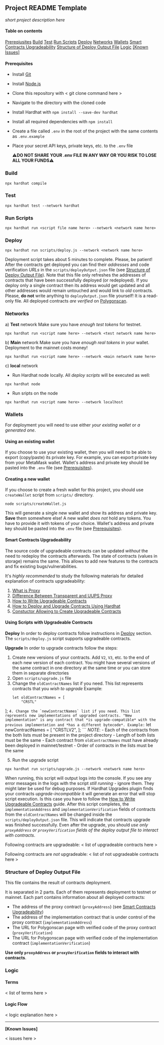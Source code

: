## Project README Template

_short project description here_

#### Table on contents

[Prereqiusites](#preqs)
[Build](#build)
[Test](#tests)
[Run Scripts](#run)
[Deploy](#deploy)
[Networks](#networks)
[Wallets](#wallets)
[Smart Contracts Upgradeability](#proxy)
[Structure of Deploy Output File](#output)
[Logic](#logic)
[[Known Issues]](#issues)


<a name="preqs">

#### Prerequisites

- Install [Git](https://git-scm.com/)
- Install [Node.js](https://nodejs.org/en/download/)
- Clone this repository with < git clone command here >
- Navigate to the directory with the cloned code
- Install Hardhat with `npm install --save-dev hardhat`
- Install all required dependencies with `npm install`
- Create a file called `.env` in the root of the project with the same contents as `.env.example`
- Place your secret API keys, private keys, etc. to the `.env` file

  :warning:**DO NOT SHARE YOUR .env FILE IN ANY WAY OR YOU RISK TO LOSE ALL YOUR FUNDS**:warning:

<a name="build"/>

### Build

```
npx hardhat compile
```

<a name="tests"/>

### Test

```
npx hardhat test --network hardhat
```

<a name="run"/>

### Run Scripts

```
npx hardhat run <script file name here> --network <network name here>
```

<a name="deploy"/>

### Deploy

```
npx hardhat run scripts/deploy.js --network <network name here>
```
Deployment script takes about 5 minutes to complete. Please, be patient!
After the contracts get deployed you can find their *addresses* and code verification *URLs* in the `scripts/deployOutput.json` file (see [Structure of Deploy Output File](#output)).
Note that this file only refreshes the addresses of contracts that have been successfully deployed (or redeployed). If you deploy only a single contract then its address would get updated and all other addresses would remain untouched and would link to *old* contracts.
Please, **do not** write anything to `deployOutput.json` file yourself! It is a read-only file.
All deployed contracts *are verified* on [Polygonscan](https://mumbai.polygonscan.com/).

<a name="networks"/>

### Networks

а) **Test** network
Make sure you have *enough test tokens* for testnet.

```
npx hardhat run <script name here> --network <test network name here>
```

b) **Main** network
Make sure you have *enough real tokens* in your wallet. Deployment to the mainnet costs money!

```
npx hardhat run <script name here> --network <main network name here>
```

c) **local** network
  - Run Hardhat node locally. All *deploy scripts* will be executed as well:
  ```
  npx hardhat node
  ```
  - Run sripts on the node
  ```
  npx hardhat run <script name here> --network localhost
  ```

<a name="wallets"/>

### Wallets

For deployment you will need to use either *your existing wallet* or *a generated one*.

#### Using an existing wallet

If you choose to use your existing wallet, then you will need to be able to export (copy/paste) its private key. For example, you can export private key from your MetaMask wallet.
Wallet's address and private key should be pasted into the `.env` file (see [Prerequisites](#preqs)).

#### Creating a new wallet

If you choose to create a fresh wallet for this project, you should use `createWallet` script from `scripts/` directory.

```
node scripts/createWallet.js
```

This will generate a single new wallet and show its address and private key. **Save** them somewhere else!
A new wallet *does not* hold any tokens. You have to provide it with tokens of your choice.
Wallet's address and private key should be pasted into the `.env` file (see [Prerequisites](#preqs)).

<a name="proxy"/>

#### Smart Contracts Upgradeability

The source code of upgradeable contracts can be updated *without* the need to redeploy the contracts afterwards. The state of contracts (values in storage) remains the same. This allows to add new features to the contracts and fix existing bugs/vulnerabilities.

It's *highly recommended* to study the following materials for detailed explanation of contracts upgradeability:
1. [What is Proxy](https://docs.openzeppelin.com/upgrades-plugins/1.x/proxies)
2. [Difference Between Transparent and UUPS Proxy](https://docs.openzeppelin.com/contracts/4.x/api/proxy#transparent-vs-uups)
3. [How to Write Upgradeable Contracts](https://docs.openzeppelin.com/upgrades-plugins/1.x/writing-upgradeable)
4. [How to Deploy and Upgrade Contracts Using Hardhat](https://docs.openzeppelin.com/upgrades-plugins/1.x/hardhat-upgrades)
5. [Constuctor Allowing to Create Upgradeable Contracts](https://wizard.openzeppelin.com/#custom)

#### Using Scripts with Upgradeable Contracts
**Deploy**
In order to deploy contracts follow instructions in [Deploy](#deploy) section. The `scripts/deploy.js` script supports upgradeable contracts.

**Upgrade**
In order to upgrade contracts follow the steps:
1. Create new versions of your contracts. Add `V2`, `V3`, etc. to the end of each new version of each contract. You might have several versions of the same contract in one directory at the same time or you can store them in separate directories
2. Open `scripts/upgrade.js` file
3. Change the `oldContractNames` list if you need. This list represents contracts that you *wish to upgrade*
    Example:
	```
	let oldContractNames = [
    	"CRSTL"
];
	```
4. Change the `newContractNames` list if you need. This list represents new implementations of upgraded contracts. "New implementation" is any contract that *is upgrade-compatible* with the previous implementation and *has a different bytecode*.
    Example:
	```
	let newContractNames = [
    	"CRSTLV2",
];
	```
	*NOTE*:
	- Each of the contracts from the both lists must be present in the project directory
	- Length of both lists must be the same
	- Each contract from `oldContractNames` must have already been deployed in mainnet/testnet
	- Order of contracts in the lists must be the same

5. Run the upgrade script
```
npx hardhat run scripts/upgrade.js --network <network name here>
```
When running, this script will output logs into the console. If you see any error messages in the logs with the script *still running* - ignore them. They might later be used for debug purposes.
If Hardhat Upgrades plugin finds your contracts *upgrade-incompatible* it will generate an error that will stop script execution. Is this case you have to follow the [How to Write Upgradeable Contracts](https://docs.openzeppelin.com/upgrades-plugins/1.x/writing-upgradeable) guide.
After this script completes, the `implementationAddress` and `implementationVerification` fields of contracts from the `oldContractNames` will be changed inside the `scripts/deployOutput.json` file. This will indicate that contracts upgrade was finished successfully.
Even after the upgrade, you should *use only `proxyAddress` or `proxyVerification` fields of the deploy output file to interact with contracts*.

Following contracts are upgradeable:
< list of upgradeable contracts here >

Following contracts are *not* upgradeable:
< list of not upgradeable contracts here >


<a name="output"/>

### Structure of Deploy Output File

This file contains the result of contracts deployment.

It is separated in 2 parts. Each of them represents deployment to testnet or mainnet.
Each part contains information about all deployed contracts:
- The address of the proxy contract (`proxyAddress`) (see [Smart Contracts Upgradeability](#proxy))
- The address of the implementation contract that is under control of the proxy contract (`implementationAddress`)
- The URL for Polygonscan page with verified code of the proxy contract (`proxyVerification`)
- The URL for Polygonscan page with verified code of the implementation contract (`implementationVerification`)

**Use only `proxyAddress` or `proxyVerification` fields to interact with contracts**.

<a name="logic"/>

### Logic

#### Terms

< list of terms here > 

#### Logic Flow

< logic explanation here >

---

<a name="issues"/>

**[Known Issues]**

< issues here ></issues>

